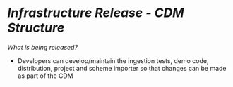 # *Infrastructure Release - CDM Structure*

_What is being released?_

- Developers can develop/maintain the ingestion tests, demo code, distribution, project and scheme importer so that changes can be made as part of the CDM
